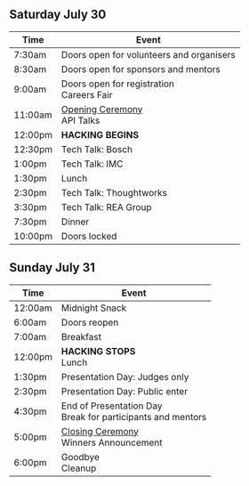 
## Saturday July 30

Time    | Event
------- | -----
7:30am  | Doors open for volunteers and organisers
8:30am  | Doors open for sponsors and mentors
9:00am  | Doors open for registration<br />Careers Fair
11:00am | [Opening Ceremony](opening-ceremony.md)<br />API Talks
12:00pm | **HACKING BEGINS**
12:30pm | Tech Talk: Bosch
1:00pm  | Tech Talk: IMC
1:30pm  | Lunch
2:30pm  | Tech Talk: Thoughtworks
3:30pm  | Tech Talk: REA Group
7:30pm  | Dinner
10:00pm | Doors locked

## Sunday July 31

Time    | Event
------- | -----
12:00am | Midnight Snack
6:00am  | Doors reopen
7:00am  | Breakfast
12:00pm | **HACKING STOPS**<br />Lunch
1:30pm  | Presentation Day: Judges only
2:30pm  | Presentation Day: Public enter
4:30pm  | End of Presentation Day <br /> Break for participants and mentors
5:00pm  | [Closing Ceremony](closing-ceremony.md)<br />Winners Announcement
6:00pm  | Goodbye<br />Cleanup
